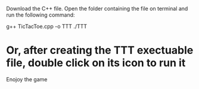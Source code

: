 Download the C++ file. Open the folder containing the file on terminal and run the following command:

g++ TicTacToe.cpp -o TTT
./TTT

# Or, after creating the TTT exectuable file, double click on its icon to run it
Enojoy the game
